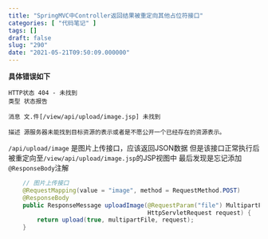 ```yaml
---
title: "SpringMVC中Controller返回结果被重定向其他占位符接口"
categories: [ "代码笔记" ]
tags: []
draft: false
slug: "290"
date: "2021-05-21T09:50:09.000000"
---
```


**具体错误如下**

    HTTP状态 404 - 未找到
    类型 状态报告
    
    消息 文.件[/view/api/upload/image.jsp] 未找到
    
    描述 源服务器未能找到目标资源的表示或者是不愿公开一个已经存在的资源表示。

`/api/upload/image` 是图片上传接口，应该返回JSON数据
但是该接口正常执行后被重定向至`/view/api/upload/image.jsp`的JSP视图中
最后发现是忘记添加`@ResponseBody`注解

```java
    // 图片上传接口
    @RequestMapping(value = "image", method = RequestMethod.POST)
    @ResponseBody
    public ResponseMessage uploadImage(@RequestParam("file") MultipartFile multipartFile,
                                       HttpServletRequest request) {
        return upload(true, multipartFile, request);
    }
```
